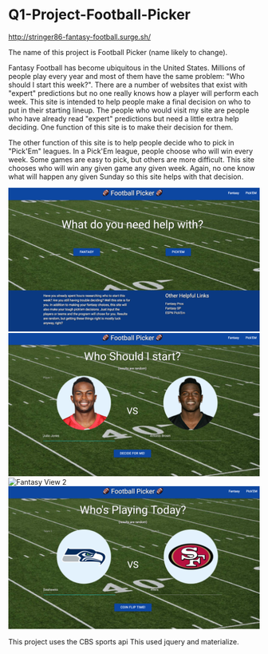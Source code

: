 # Q1-Project-Football-Picker

http://stringer86-fantasy-football.surge.sh/


The name of this project is Football Picker (name likely to change).

Fantasy Football has become ubiquitous in the United States.  Millions of people play every year and most of them have the same problem:
"Who should I start this week?".  There are a number of websites that exist with "expert" predictions but no one really knows how a player will perform each week.  This site is intended to help people make a final decision on who to put in their starting lineup.  The people who
would visit my site are people who have already read "expert" predictions but need a little extra help deciding.  One function of this site
is to make their decision for them.

The other function of this site is to help people decide who to pick in "Pick'Em" leagues.  In a Pick'Em league, people choose who will win every week.  Some games are easy to pick, but others are more difficult.  This site chooses who will win any given game any given week.  Again, no one know what will happen any given Sunday so this site helps with that decision.


![Home View](./img/home.png)
![Fantasy View](./img/fantasy.png)
![Fantasy View 2](./img/fantasy2.png)
![Pick'em View](./img/pickem.png)


This project uses the CBS sports api
This used jquery and materialize.
